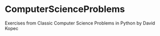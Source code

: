 # ComputerScienceProblems
Exercises from Classic Computer Science Problems in Python by David Kopec
